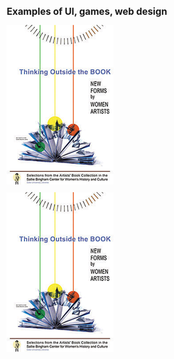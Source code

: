 ## Examples of UI, games, web design

![alt text][poster]

[poster]: poster-book.png "Poster"

![alt text][poster]

[poster]: poster-book.png "Poster"
